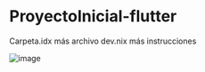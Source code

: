 # ProyectoInicial-flutter
Carpeta.idx más archivo dev.nix más instrucciones

![image](https://github.com/user-attachments/assets/58ada9dd-765d-4ccd-a9fa-b743139d8b9c)

